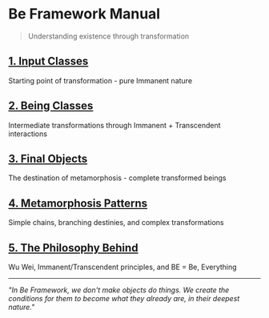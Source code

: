 # Be Framework Manual

> Understanding existence through transformation

## [1. Input Classes](01-input-classes.md)
Starting point of transformation - pure Immanent nature

## [2. Being Classes](02-being-classes.md)
Intermediate transformations through Immanent + Transcendent interactions

## [3. Final Objects](03-final-objects.md)
The destination of metamorphosis - complete transformed beings

## [4. Metamorphosis Patterns](04-metamorphosis-patterns.md)
Simple chains, branching destinies, and complex transformations

## [5. The Philosophy Behind](05-philosophy-behind.md)
Wu Wei, Immanent/Transcendent principles, and BE = Be, Everything

---

*"In Be Framework, we don't make objects do things. We create the conditions for them to become what they already are, in their deepest nature."*